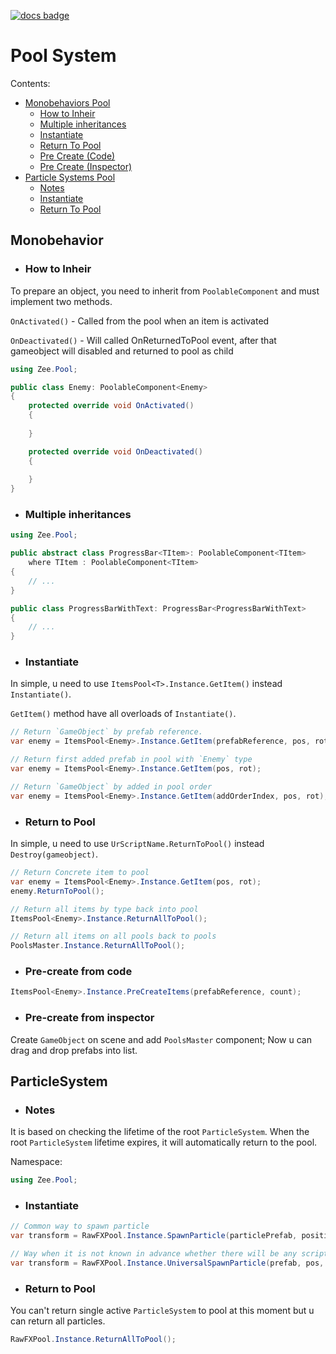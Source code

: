 [![docs badge](https://img.shields.io/badge/docs-reference-blue.svg)](https://github.com/zeeronis/ZeeUnityToolkit-readme/blob/main/README.md)

# Pool System
Сontents:
-  [Monobehaviors Pool](Pool.md#monobehavior)
   - [How to Inheir](Pool.md#how-to-inheir)
   - [Multiple inheritances](Pool.md#multiple-inheritances)
   - [Instantiate](Pool.md#instantiate)
   - [Return To Pool](Pool.md#return-to-pool)
   - [Pre Create (Code)](Pool.md#pre-create-from-code)
   - [Pre Create (Inspector)](Pool.md#pre-create-from-inspector)
-  [Particle Systems Pool](Pool.md#particlesystem)
   - [Notes](Pool.md#notes)
   - [Instantiate](Pool.md#instantiate-1)
   - [Return To Pool](Pool.md#return-to-pool-1)


## Monobehavior
- ### How to Inheir
To prepare an object, you need to inherit from `PoolableComponent` and must implement two methods.

`OnActivated()` - Called from the pool when an item is activated

`OnDeactivated()` - Will called OnReturnedToPool event, after that gameobject will disabled and returned to pool as child

```cs
using Zee.Pool;

public class Enemy: PoolableComponent<Enemy> 
{
    protected override void OnActivated()
    {
    
    }

    protected override void OnDeactivated()
    {
    
    }
}
```

- ### Multiple inheritances
```cs
using Zee.Pool;

public abstract class ProgressBar<TItem>: PoolableComponent<TItem> 
    where TItem : PoolableComponent<TItem>
{
    // ...
}

public class ProgressBarWithText: ProgressBar<ProgressBarWithText>
{
    // ...
}
```

- ### Instantiate
In simple, u need to use `ItemsPool<T>.Instance.GetItem()` instead `Instantiate()`.

`GetItem()` method have all overloads of `Instantiate()`.
```cs
// Return `GameObject` by prefab reference.
var enemy = ItemsPool<Enemy>.Instance.GetItem(prefabReference, pos, rot);
```
```cs
// Return first added prefab in pool with `Enemy` type
var enemy = ItemsPool<Enemy>.Instance.GetItem(pos, rot);
```
```cs
// Return `GameObject` by added in pool order
var enemy = ItemsPool<Enemy>.Instance.GetItem(addOrderIndex, pos, rot);
```

- ### Return to Pool
In simple, u need to use `UrScriptName.ReturnToPool()` instead `Destroy(gameobject)`.

```cs
// Return Concrete item to pool
var enemy = ItemsPool<Enemy>.Instance.GetItem(pos, rot);
enemy.ReturnToPool();
```
```cs
// Return all items by type back into pool
ItemsPool<Enemy>.Instance.ReturnAllToPool();
```
```cs
// Return all items on all pools back to pools
PoolsMaster.Instance.ReturnAllToPool();
```

- ### Pre-create from code
```cs
ItemsPool<Enemy>.Instance.PreCreateItems(prefabReference, count);
```
- ### Pre-create from inspector
Create `GameObject` on scene and add `PoolsMaster` component; Now u can drag and drop prefabs into list.


## ParticleSystem

- ### Notes 
It is based on checking the lifetime of the root `ParticleSystem`. When the root `ParticleSystem` lifetime expires, it will automatically return to the pool.

Namespace:
```cs
using Zee.Pool; 
```

- ### Instantiate
```cs
// Common way to spawn particle
var transform = RawFXPool.Instance.SpawnParticle(particlePrefab, position, opt:rot);
```
```cs
// Way when it is not known in advance whether there will be any script on the particle system inherited from PoolableComponent  or not.
var transform = RawFXPool.Instance.UniversalSpawnParticle(prefab, pos, rot);
```
- ### Return to Pool
You can't return single active `ParticleSystem` to pool at this moment but u can return all particles.
```cs
RawFXPool.Instance.ReturnAllToPool();
```
